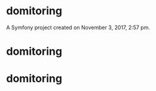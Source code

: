 domitoring
==========

A Symfony project created on November 3, 2017, 2:57 pm.
# domitoring
# domitoring
